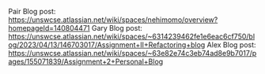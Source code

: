 Pair Blog post: https://unswcse.atlassian.net/wiki/spaces/nehimomo/overview?homepageId=140804471
Gary Blog post: https://unswcse.atlassian.net/wiki/spaces/~6314239462fe1e6eac6cf750/blog/2023/04/13/146703017/Assignment+II+Refactoring+blog
Alex Blog post: https://unswcse.atlassian.net/wiki/spaces/~63e82e74c3eb74ad8e9b7017/pages/155071839/Assignment+2+Personal+Blog
